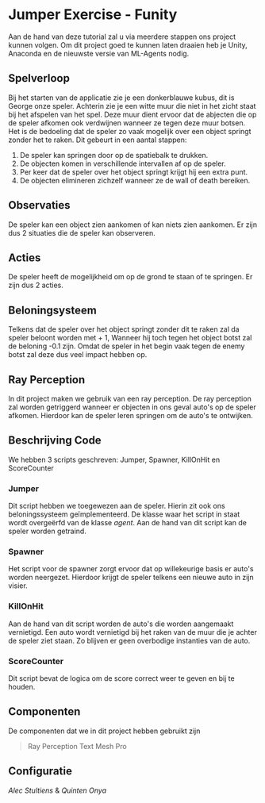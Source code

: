 # Jumper Exercise - Funity

Aan de hand van deze tutorial zal u via meerdere stappen ons project kunnen volgen. 
Om dit project goed te kunnen laten draaien heb je Unity, Anaconda en de nieuwste versie van ML-Agents nodig.

## Spelverloop

Bij het starten van de applicatie zie je een donkerblauwe kubus, dit is George onze speler. Achterin zie je een witte muur die niet in het zicht staat bij het afspelen van het spel. Deze muur dient ervoor dat de abjecten die op de speler afkomen ook verdwijnen wanneer ze tegen deze muur botsen. Het is de bedoeling dat de speler zo vaak mogelijk over een object springt zonder het te raken. Dit gebeurt in een aantal stappen:
1. De speler kan springen door op de spatiebalk te drukken.
2. De objecten komen in verschillende intervallen af op de speler.
3. Per keer dat de speler over het object springt krijgt hij een extra punt.
4. De objecten elimineren zichzelf wanneer ze de wall of death bereiken.

## Observaties

De speler kan een object zien aankomen of kan niets zien aankomen. Er zijn dus 2 situaties die de speler kan observeren.

## Acties

De speler heeft de mogelijkheid om op de grond te staan of te springen. Er zijn dus 2 acties.

## Beloningsysteem

Telkens dat de speler over het object springt zonder dit te raken zal da speler beloont worden met + 1, Wanneer hij toch tegen het object botst zal de beloning -0.1 zijn. Omdat de speler in het begin vaak tegen de enemy botst zal deze dus veel impact hebben op. 

## Ray Perception

In dit project maken we gebruik van een ray perception. De ray perception zal worden getriggerd wanneer er objecten in ons geval auto's op de speler afkomen. Hierdoor kan de speler leren springen om de auto's te ontwijken.

## Beschrijving Code

We hebben 3 scripts geschreven: Jumper, Spawner, KillOnHit en ScoreCounter

### Jumper

Dit script hebben we toegewezen aan de speler. Hierin zit ook ons beloningssysteem geïmplementeerd. De klasse waar het script in staat wordt overgeërfd van de klasse *agent*. Aan de hand van dit script kan de speler worden getraind.     

### Spawner

Het script voor de spawner zorgt ervoor dat op willekeurige basis er auto's worden neergezet. Hierdoor krijgt de speler telkens een nieuwe auto in zijn visier. 

### KillOnHit

Aan de hand van dit script worden de auto's die worden aangemaakt vernietigd. Een auto wordt vernietigd bij het raken van de muur die je achter de speler ziet staan. Zo blijven er geen overbodige instanties van de auto. 

### ScoreCounter

Dit script bevat de logica om de score correct weer te geven en bij te houden.

## Componenten

De componenten dat we in dit project hebben gebruikt zijn 
> Ray Perception
> Text Mesh Pro
> 
>
>

## Configuratie


*Alec Stultiens* & *Quinten Onya* 
